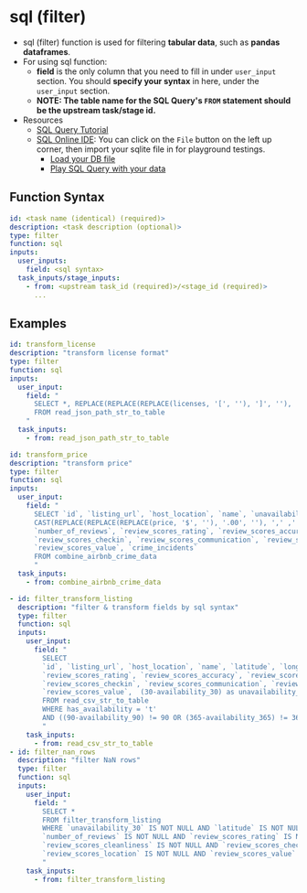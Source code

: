 # sql (filter) 
- sql (filter) function is used for filtering **tabular data**, such as **pandas dataframes**.
- For using sql function:
  - **field** is the only column that you need to fill in under `user_input` section. You should **specify your syntax** in here, under the `user_input` section.
  - **NOTE: The table name for the SQL Query's `FROM` statement should be the upstream task/stage id.**
- Resources
  - [SQL Query Tutorial](https://www.w3schools.com/sql/)
  - [SQL Online IDE](https://sqliteonline.com/): You can click on the `File` button on the left up corner, then import your sqlite file in for playground testings.
    - [Load your DB file](images/load_db.jpg)
    - [Play SQL Query with your data](images/sqlite_playground.jpg)

## Function Syntax
```yml
id: <task name (identical) (required)>
description: <task description (optional)>
type: filter 
function: sql 
inputs:
  user_inputs:
    field: <sql syntax>
  task_inputs/stage_inputs:
    - from: <upstream task_id (required)>/<stage_id (required)>
      ...
```

## Examples
```yml
id: transform_license
description: "transform license format"
type: filter 
function: sql 
inputs:
  user_input:
    field: "
      SELECT *, REPLACE(REPLACE(REPLACE(licenses, '[', ''), ']', ''), ' ' ,'') as licenses_transformed 
      FROM read_json_path_str_to_table 
    "
  task_inputs:
    - from: read_json_path_str_to_table 
```

```yml
id: transform_price
description: "transform price"
type: filter
function: sql
inputs:
  user_input:
    field: "
      SELECT `id`, `listing_url`, `host_location`, `name`, `unavailability_30`, `latitude`, `longitude`,
      CAST(REPLACE(REPLACE(REPLACE(price, '$', ''), '.00', ''), ',' ,'') AS INT) as price,
      `number_of_reviews`, `review_scores_rating`, `review_scores_accuracy`, `review_scores_cleanliness`, 
      `review_scores_checkin`, `review_scores_communication`, `review_scores_location`,
      `review_scores_value`, `crime_incidents`
      FROM combine_airbnb_crime_data
      "
  task_inputs:
    - from: combine_airbnb_crime_data
```

```yml
- id: filter_transform_listing
  description: "filter & transform fields by sql syntax"
  type: filter
  function: sql
  inputs:
    user_input:
      field: "
        SELECT
        `id`, `listing_url`, `host_location`, `name`, `latitude`, `longitude`, `price`, `number_of_reviews`, 
        `review_scores_rating`, `review_scores_accuracy`, `review_scores_cleanliness`, 
        `review_scores_checkin`, `review_scores_communication`, `review_scores_location`,
        `review_scores_value`,  (30-availability_30) as unavailability_30, 1 as key
        FROM read_csv_str_to_table
        WHERE has_availability = 't' 
        AND ((90-availability_90) != 90 OR (365-availability_365) != 365)
        "
    task_inputs:
      - from: read_csv_str_to_table
- id: filter_nan_rows
  description: "filter NaN rows"
  type: filter
  function: sql
  inputs:
    user_input:
      field: "
        SELECT *
        FROM filter_transform_listing
        WHERE `unavailability_30` IS NOT NULL AND `latitude` IS NOT NULL AND `longitude` IS NOT NULL AND
        `number_of_reviews` IS NOT NULL AND `review_scores_rating` IS NOT NULL AND `review_scores_accuracy` IS NOT NULL AND 
        `review_scores_cleanliness` IS NOT NULL AND `review_scores_checkin` IS NOT NULL AND `review_scores_communication` IS NOT NULL AND 
        `review_scores_location` IS NOT NULL AND `review_scores_value` IS NOT NULL AND `price` IS NOT NULL;
        "
    task_inputs:
      - from: filter_transform_listing
```
